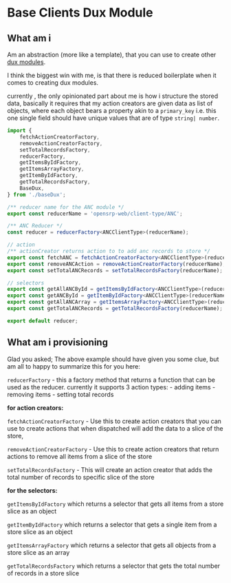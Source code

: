 # Base Clients Dux Module

## What am i

Am an abstraction (more like a template), that you can use to create other [dux modules](https://github.com/erikras/ducks-modular-redux).

I think the biggest win with me, is that there is reduced boilerplate when it comes to creating dux modules.

currently , the only opinionated part about me is how i structure the stored data, basically it requires that my action creators are given data as list of objects, where each object bears a property akin to a `primary_key` i.e. this one single field should have unique values that are of type `string| number`.

```typescript
import {
    fetchActionCreatorFactory,
    removeActionCreatorFactory,
    setTotalRecordsFactory,
    reducerFactory,
    getItemsByIdFactory,
    getItemsArrayFactory,
    getItemByIdFactory,
    getTotalRecordsFactory,
    BaseDux,
} from './baseDux';

/** reducer name for the ANC module */
export const reducerName = 'opensrp-web/client-type/ANC';

/** ANC Reducer */
const reducer = reducerFactory<ANCClientType>(reducerName);

// action
/** actionCreator returns action to to add anc records to store */
export const fetchANC = fetchActionCreatorFactory<ANCClientType>(reducerName, 'baseEntityId');
export const removeANCAction = removeActionCreatorFactory(reducerName);
export const setTotalANCRecords = setTotalRecordsFactory(reducerName);

// selectors
export const getAllANCById = getItemsByIdFactory<ANCClientType>(reducerName);
export const getANCById = getItemByIdFactory<ANCClientType>(reducerName);
export const getAllANCArray = getItemsArrayFactory<ANCClientType>(reducerName);
export const getTotalANCRecords = getTotalRecordsFactory(reducerName);

export default reducer;
```

## What am i provisioning

Glad you asked; The above example should have given you some clue, but am all to happy to summarize this for you here:

`reducerFactory` - this a factory method that returns a function that can be used as the reducer.
currently it supports 3 action types: - adding items - removing items - setting total records

**for action creators:**

`fetchActionCreatorFactory` - Use this to create action creators that you can use to create actions that when dispatched will add the data to a slice of the store,

`removeActionCreatorFactory` - Use this to create action creators that return actions to remove all items from a slice of the store

`setTotalRecordsFactory` - This will create an action creator that adds the total number of records to specific slice of the store

**for the selectors:**

`getItemsByIdFactory` which returns a selector that gets all items from a store slice as an object

`getItemByIdFactory` which returns a selector that gets a single item from a store slice as an object

`getItemsArrayFactory` which returns a selector that gets all objects from a store slice as an array

`getTotalRecordsFactory` which returns a selector that gets the total number of records in a store slice
